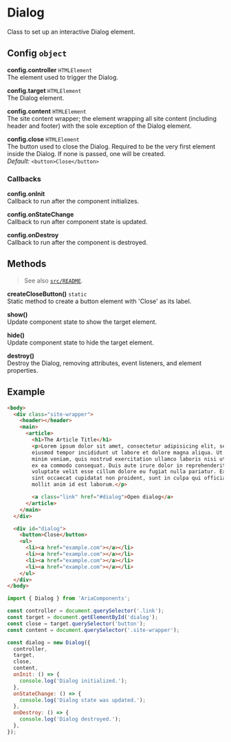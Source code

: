 Dialog
======

Class to set up an interactive Dialog element.

## Config `object`

**config.controller** `HTMLElement`  
The element used to trigger the Dialog.

**config.target** `HTMLElement`  
The Dialog element.

**config.content** `HTMLElement`  
The site content wrapper; the element wrapping all site content (including 
header and footer) with the sole exception of the Dialog element.

**config.close** `HTMLElement`  
The button used to close the Dialog. Required to be the very first element 
inside the Dialog. If none is passed, one will be created.  
_Default:_ `<button>Close</button>`

### Callbacks

**config.onInit**  
Callback to run after the component initializes.

**config.onStateChange**  
Callback to run after component state is updated.

**config.onDestroy**  
Callback to run after the component is destroyed.

## Methods

> See also [`src/README`](../).

**createCloseButton()**  `static`  
Static method to create a button element with 'Close' as its label.

**show()**  
Update component state to show the target element.

**hide()**  
Update component state to hide the target element.

**destroy()**  
Destroy the Dialog, removing attributes, event listeners, and element properties.

## Example

```html
<body>
  <div class="site-wrapper">
    <header></header>
    <main>
      <article>
        <h1>The Article Title</h1>
        <p>Lorem ipsum dolor sit amet, consectetur adipisicing elit, sed do
        eiusmod tempor incididunt ut labore et dolore magna aliqua. Ut enim ad
        minim veniam, quis nostrud exercitation ullamco laboris nisi ut aliquip
        ex ea commodo consequat. Duis aute irure dolor in reprehenderit in
        voluptate velit esse cillum dolore eu fugiat nulla pariatur. Excepteur
        sint occaecat cupidatat non proident, sunt in culpa qui officia deserunt
        mollit anim id est laborum.</p>

        <a class="link" href="#dialog">Open dialog</a>
      </article>
    </main>
  </div>

  <div id="dialog">
    <button>Close</button>
    <ul>
      <li><a href="example.com"></a></li>
      <li><a href="example.com"></a></li>
      <li><a href="example.com"></a></li>
      <li><a href="example.com"></a></li>
    </ul>
  </div>
</body>
```

```javascript
import { Dialog } from 'AriaComponents';

const controller = document.querySelector('.link');
const target = document.getElementById('dialog');
const close = target.querySelector('button');
const content = document.querySelector('.site-wrapper');

const dialog = new Dialog({
  controller,
  target,
  close,
  content,
  onInit: () => {
    console.log('Dialog initialized.');
  },
  onStateChange: () => {
    console.log('Dialog state was updated.');
  },
  onDestroy: () => {
    console.log('Dialog destroyed.');
  },
});
```
